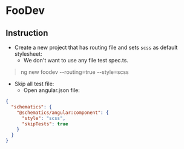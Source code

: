 # FooDev

## Instruction

- Create a new project that has routing file and sets `scss` as default stylesheet:
  - We don't want to use any file test spec.ts.
> ng new foodev --routing=true --style=scss

  - Skip all test file:
    - Open angular.json file:
  
```json
{
  "schematics": {
    "@schematics/angular:component": {
      "style": "scss",
      "skipTests": true
    }
  }
}
```

